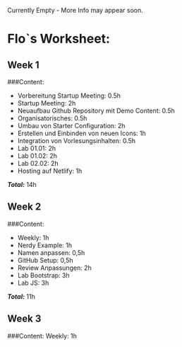 Currently Empty - More Info may appear soon.

# Flo`s Worksheet:

## Week 1

###Content:
- Vorbereitung Startup Meeting: 0.5h
- Startup Meeting: 2h
- Neuaufbau Github Repository mit Demo Content: 0.5h
- Organisatorisches: 0.5h
- Umbau von Starter Configuration: 2h
- Erstellen und Einbinden von neuen Icons: 1h
- Integration von Vorlesungsinhalten: 0.5h
- Lab 01.01: 2h
- Lab 01.02: 2h
- Lab 02.02: 2h
- Hosting auf Netlify: 1h

***Total:*** 14h

## Week 2

###Content:
- Weekly: 1h
- Nerdy Example: 1h
- Namen anpassen: 0,5h
- GitHub Setup: 0,5h
- Review Anpassungen: 2h
- Lab Bootstrap: 3h
- Lab JS: 3h

***Total:*** 11h

## Week 3

###Content:
Weekly: 1h



